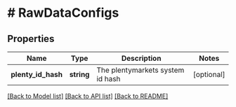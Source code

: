 # # RawDataConfigs

## Properties

Name | Type | Description | Notes
------------ | ------------- | ------------- | -------------
**plenty_id_hash** | **string** | The plentymarkets system id hash | [optional] 

[[Back to Model list]](../../README.md#documentation-for-models) [[Back to API list]](../../README.md#documentation-for-api-endpoints) [[Back to README]](../../README.md)


